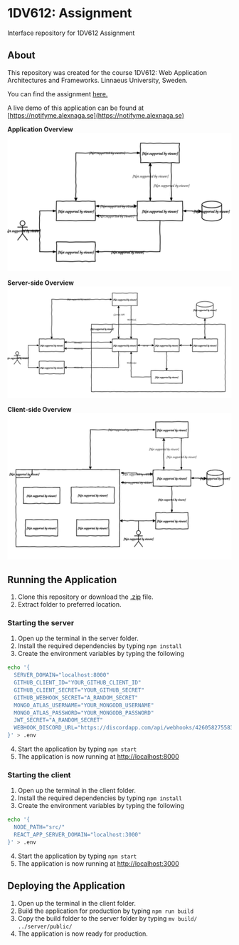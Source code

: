 # 1DV612: Assignment

Interface repository for 1DV612 Assignment

## About
This repository was created for the course 1DV612: Web Application Architectures and Frameworks. Linnaeus University, Sweden.

You can find the assignment [here.](https://coursepress.gitbooks.io/1dv612/content/assignments/assignment-2)

A live demo of this application can be found at [https://notifyme.alexnaga.se](https://notifyme.alexnaga.se)

**Application Overview**  
![Application Overview](https://github.com/AlexNaga/notifyMe/raw/master/img/app_overview.svg?sanitize=true)

**Server-side Overview**  
![Server-side Overview](https://github.com/AlexNaga/notifyMe/raw/master/img/server_overview.svg?sanitize=true)

**Client-side Overview**  
![Client-side Overview](https://github.com/AlexNaga/notifyMe/raw/master/img/client_overview.svg?sanitize=true)

## Running the Application
1. Clone this repository or download the [.zip](https://github.com/1dv612/an222zd-examination/archive/master.zip) file.
2. Extract folder to preferred location.

  ### Starting the server
  1. Open up the terminal in the server folder.
  2. Install the required dependencies by typing `npm install`
  3. Create the environment variables by typing the following
  ```bash
  echo '{
    SERVER_DOMAIN="localhost:8000"
    GITHUB_CLIENT_ID="YOUR_GITHUB_CLIENT_ID"
    GITHUB_CLIENT_SECRET="YOUR_GITHUB_SECRET"
    GITHUB_WEBHOOK_SECRET="A_RANDOM_SECRET"
    MONGO_ATLAS_USERNAME="YOUR_MONGODB_USERNAME"
    MONGO_ATLAS_PASSWORD="YOUR_MONGODB_PASSWORD"
    JWT_SECRET="A_RANDOM_SECRET"
    WEBHOOK_DISCORD_URL="https://discordapp.com/api/webhooks/426058275583295489/x05E9NRWo-T9Et3cohcznhHBDk0WTeg56R_3cBqLhE0A665ooa4hZSWrX7PtV4L4mUDl"
  }' > .env
  ```
  4. Start the application by typing `npm start`
  5. The application is now running at [http://localhost:8000](http://localhost:8000)

  ### Starting the client
  1. Open up the terminal in the client folder.
  2. Install the required dependencies by typing `npm install`
  3. Create the environment variables by typing the following
  ```bash
  echo '{
    NODE_PATH="src/"
    REACT_APP_SERVER_DOMAIN="localhost:3000"
  }' > .env
  ```
  4. Start the application by typing `npm start`  
  5. The application is now running at [http://localhost:3000](http://localhost:3000)
  
## Deploying the Application
1. Open up the terminal in the client folder.
2. Build the application for production by typing `npm run build`
3. Copy the build folder to the server folder by typing `mv build/ ../server/public/`
4. The application is now ready for production.
